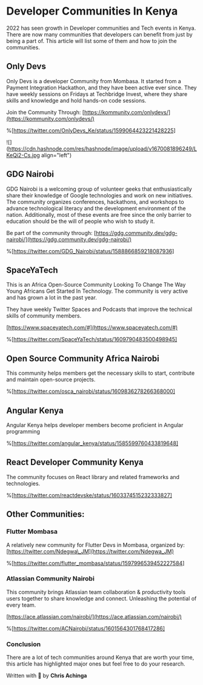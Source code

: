 # Developer Communities In Kenya

2022 has seen growth in Developer communities and Tech events in Kenya. There are now many communities that developers can benefit from just by being a part of. This article will list some of them and how to join the communities.

## Only Devs

Only Devs is a developer Community from Mombasa. It started from a Payment Integration Hackathon, and they have been active ever since. They have weekly sessions on Fridays at Techbridge Invest, where they share skills and knowledge and hold hands-on code sessions.

Join the Community Through: [https://kommunity.com/onlydevs/](https://kommunity.com/onlydevs/)

%[https://twitter.com/OnlyDevs_Ke/status/1599064423221428225] 

![](https://cdn.hashnode.com/res/hashnode/image/upload/v1670081896249/LKeQi2-Cs.jpg align="left")

## GDG Nairobi

GDG Nairobi is a welcoming group of volunteer geeks that enthusiastically share their knowledge of Google technologies and work on new initiatives. The community organizes conferences, hackathons, and workshops to advance technological literacy and the development environment of the nation. Additionally, most of these events are free since the only barrier to education should be the will of people who wish to study it.

Be part of the community through: [https://gdg.community.dev/gdg-nairobi/](https://gdg.community.dev/gdg-nairobi/)

%[https://twitter.com/GDG_Nairobi/status/1588866859218087936] 

## SpaceYaTech

This is an Africa Open-Source Community Looking To Change The Way Young Africans Get Started In Technology. The community is very active and has grown a lot in the past year.

They have weekly Twitter Spaces and Podcasts that improve the technical skills of community members.

[https://www.spaceyatech.com/#](https://www.spaceyatech.com/#)

%[https://twitter.com/SpaceYaTech/status/1609790483500498945] 

## Open Source Community Africa Nairobi

This community helps members get the necessary skills to start, contribute and maintain open-source projects.

%[https://twitter.com/osca_nairobi/status/1609836278266368000] 

## Angular Kenya

Angular Kenya helps developer members become proficient in Angular programming

%[https://twitter.com/angular_kenya/status/1585599760433819648] 

## React Developer Community Kenya

The community focuses on React library and related frameworks and technologies.

%[https://twitter.com/reactdevske/status/1603374515232333827] 

## Other Communities:

### Flutter Mombasa

A relatively new community for Flutter Devs in Mombasa, organized by: [https://twitter.com/Ndegwa\_JM](https://twitter.com/Ndegwa_JM)

%[https://twitter.com/flutter_mombasa/status/1597996539452227584] 

### Atlassian Community Nairobi

This community brings Atlassian team collaboration & productivity tools users together to share knowledge and connect. Unleashing the potential of every team.

[https://ace.atlassian.com/nairobi/](https://ace.atlassian.com/nairobi/)

%[https://twitter.com/ACNairobi/status/1601564301768417286] 

### Conclusion

There are a lot of tech communities around Kenya that are worth your time, this article has highlighted major ones but feel free to do your research.

Written with 💜 by **Chris Achinga**